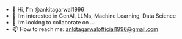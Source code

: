 - 👋 Hi, I’m @ankitagarwal1996
- 👀 I’m interested in GenAI, LLMs, Machine Learning, Data Science
- 💞️ I’m looking to collaborate on ...
- 📫 How to reach me: ankitagarwalofficial1996@gmail.com

<!---
ankitagarwal1996/ankitagarwal1996 is a ✨ special ✨ repository because its `README.md` (this file) appears on your GitHub profile.
You can click the Preview link to take a look at your changes.
--->
